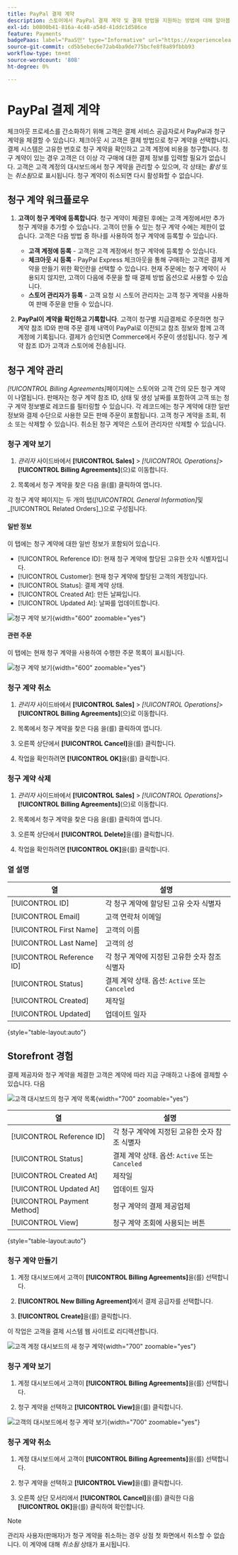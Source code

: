 ```yaml
---
title: PayPal 결제 계약
description: 스토어에서 PayPal 결제 계약 및 결제 방법을 지원하는 방법에 대해 알아봅니다.
exl-id: b0800b41-816a-4c48-a54d-41ddc1d586ce
feature: Payments
badgePaas: label="PaaS만" type="Informative" url="https://experienceleague.adobe.com/ko/docs/commerce/user-guides/product-solutions" tooltip="Adobe Commerce 온 클라우드 프로젝트(Adobe 관리 PaaS 인프라) 및 온프레미스 프로젝트에만 적용됩니다."
source-git-commit: cd5b5ebec6e72ab4ba9de775bcfe8f8a89fbbb93
workflow-type: tm+mt
source-wordcount: '808'
ht-degree: 0%

---
```


# PayPal 결제 계약

체크아웃 프로세스를 간소화하기 위해 고객은 결제 서비스 공급자로서 PayPal과 청구 계약을 체결할 수 있습니다. 체크아웃 시 고객은 결제 방법으로 청구 계약을 선택합니다. 결제 시스템은 고유한 번호로 청구 계약을 확인하고 고객 계정에 비용을 청구합니다. 청구 계약이 있는 경우 고객은 더 이상 각 구매에 대한 결제 정보를 입력할 필요가 없습니다. 고객은 고객 계정의 대시보드에서 청구 계약을 관리할 수 있으며, 각 상태는 _활성_ 또는 _취소됨_&#x200B;으로 표시됩니다. 청구 계약이 취소되면 다시 활성화할 수 없습니다.

## 청구 계약 워크플로우

1. **고객이 청구 계약에 등록합니다**. 청구 계약이 체결된 후에는 고객 계정에서만 추가 청구 계약을 추가할 수 있습니다. 고객이 만들 수 있는 청구 계약 수에는 제한이 없습니다. 고객은 다음 방법 중 하나를 사용하여 청구 계약에 등록할 수 있습니다.

   - **고객 계정에 등록** - 고객은 고객 계정에서 청구 계약에 등록할 수 있습니다.
   - **체크아웃 시 등록** - PayPal Express 체크아웃을 통해 구매하는 고객은 결제 계약을 만들기 위한 확인란을 선택할 수 있습니다. 현재 주문에는 청구 계약이 사용되지 않지만, 고객이 다음에 주문을 할 때 결제 방법 옵션으로 사용할 수 있습니다.
   - **스토어 관리자가 등록** - 고객 요청 시 스토어 관리자는 고객 청구 계약을 사용하여 판매 주문을 만들 수 있습니다.

1. **PayPal이 계약을 확인하고 기록합니다**. 고객이 청구별 지급결제로 주문하면 청구 계약 참조 ID와 판매 주문 결제 내역이 PayPal로 이전되고 참조 정보와 함께 고객 계정에 기록됩니다. 결제가 승인되면 Commerce에서 주문이 생성됩니다. 청구 계약 참조 ID가 고객과 스토어에 전송됩니다.

## 청구 계약 관리

_[!UICONTROL Billing Agreements]_&#x200B;페이지에는 스토어와 고객 간의 모든 청구 계약이 나열됩니다. 판매자는 청구 계약 참조 ID, 상태 및 생성 날짜를 포함하여 고객 또는 청구 계약 정보별로 레코드를 필터링할 수 있습니다. 각 레코드에는 청구 계약에 대한 일반 정보와 결제 수단으로 사용한 모든 판매 주문이 포함됩니다. 고객 청구 계약을 조회, 취소 또는 삭제할 수 있습니다. 취소된 청구 계약은 스토어 관리자만 삭제할 수 있습니다.

### 청구 계약 보기

1. _관리자_ 사이드바에서 **[!UICONTROL Sales]** > _[!UICONTROL Operations]_>**[!UICONTROL Billing Agreements]**(으)로 이동합니다.

1. 목록에서 청구 계약을 찾은 다음 을(를) 클릭하여 엽니다.

각 청구 계약 페이지는 두 개의 탭(_[!UICONTROL General Information]_&#x200B;및_[!UICONTROL Related Orders]_)으로 구성됩니다.

#### 일반 정보

이 탭에는 청구 계약에 대한 일반 정보가 포함되어 있습니다.

- [!UICONTROL Reference ID]: 현재 청구 계약에 할당된 고유한 숫자 식별자입니다.
- [!UICONTROL Customer]: 현재 청구 계약에 할당된 고객의 계정입니다.
- [!UICONTROL Status]: 결제 계약 상태.
- [!UICONTROL Created At]: 만든 날짜입니다.
- [!UICONTROL Updated At]: 날짜를 업데이트합니다.

![청구 계약 보기](./assets/billing-agreement-view.png){width="600" zoomable="yes"}

#### 관련 주문

이 탭에는 현재 청구 계약을 사용하여 수행한 주문 목록이 표시됩니다.

![청구 계약 보기](./assets/billing-agreement-related-orders.png){width="600" zoomable="yes"}

### 청구 계약 취소

1. _관리자_ 사이드바에서 **[!UICONTROL Sales]** > _[!UICONTROL Operations]_>**[!UICONTROL Billing Agreements]**(으)로 이동합니다.

1. 목록에서 청구 계약을 찾은 다음 을(를) 클릭하여 엽니다.

1. 오른쪽 상단에서 **[!UICONTROL Cancel]**&#x200B;을(를) 클릭합니다.

1. 작업을 확인하려면 **[!UICONTROL OK]**&#x200B;을(를) 클릭합니다.

### 청구 계약 삭제

1. _관리자_ 사이드바에서 **[!UICONTROL Sales]** > _[!UICONTROL Operations]_>**[!UICONTROL Billing Agreements]**(으)로 이동합니다.

1. 목록에서 청구 계약을 찾은 다음 을(를) 클릭하여 엽니다.

1. 오른쪽 상단에서 **[!UICONTROL Delete]**&#x200B;을(를) 클릭합니다.

1. 작업을 확인하려면 **[!UICONTROL OK]**&#x200B;을(를) 클릭합니다.

### 열 설명

| 열 | 설명 |
|--- |--- |
| [!UICONTROL ID] | 각 청구 계약에 할당된 고유 숫자 식별자 |
| [!UICONTROL Email] | 고객 연락처 이메일 |
| [!UICONTROL First Name] | 고객의 이름 |
| [!UICONTROL Last Name] | 고객의 성 |
| [!UICONTROL Reference ID] | 각 청구 계약에 지정된 고유한 숫자 참조 식별자 |
| [!UICONTROL Status] | 결제 계약 상태. 옵션: `Active` 또는 `Canceled` |
| [!UICONTROL Created] | 제작일 |
| [!UICONTROL Updated] | 업데이트 일자 |

{style="table-layout:auto"}

## Storefront 경험

결제 제공자와 청구 계약을 체결한 고객은 계약에 따라 지금 구매하고 나중에 결제할 수 있습니다. 다음

![고객 대시보드의 청구 계약 목록](./assets/billing-agreements-dashboard.png){width="700" zoomable="yes"}

| 열 | 설명 |
|--- |--- |
| [!UICONTROL Reference ID] | 각 청구 계약에 지정된 고유한 숫자 참조 식별자 |
| [!UICONTROL Status] | 결제 계약 상태. 옵션: `Active` 또는 `Canceled` |
| [!UICONTROL Created At] | 제작일 |
| [!UICONTROL Updated At] | 업데이트 일자 |
| [!UICONTROL Payment Method] | 청구 계약의 결제 제공업체 |
| [!UICONTROL View] | 청구 계약 조회에 사용되는 버튼 |

{style="table-layout:auto"}

### 청구 계약 만들기

1. 계정 대시보드에서 고객이 **[!UICONTROL Billing Agreements]**&#x200B;을(를) 선택합니다.

1. **[!UICONTROL New Billing Agreement]**&#x200B;에서 결제 공급자를 선택합니다.

1. **[!UICONTROL Create]**&#x200B;을(를) 클릭합니다.

이 작업은 고객을 결제 시스템 웹 사이트로 리디렉션합니다.

![고객 계정 대시보드의 새 청구 계약](./assets/create-billing-agreement-dashboard.png){width="700" zoomable="yes"}

### 청구 계약 보기

1. 계정 대시보드에서 고객이 **[!UICONTROL Billing Agreements]**&#x200B;을(를) 선택합니다.

1. 청구 계약을 선택하고 **[!UICONTROL View]**&#x200B;을(를) 클릭합니다.

![고객의 대시보드에서 청구 계약 보기](./assets/view-billing-agreement.png){width="700" zoomable="yes"}

### 청구 계약 취소

1. 계정 대시보드에서 고객이 **[!UICONTROL Billing Agreements]**&#x200B;을(를) 선택합니다.

1. 청구 계약을 선택하고 **[!UICONTROL View]**&#x200B;을(를) 클릭합니다.

1. 오른쪽 상단 모서리에서 **[!UICONTROL Cancel]**&#x200B;을(를) 클릭한 다음 **[!UICONTROL OK]**&#x200B;을(를) 클릭하여 확인합니다.

>[!NOTE]
>
>관리자 사용자(판매자)가 청구 계약을 취소하는 경우 상점 첫 화면에서 취소할 수 없습니다. 이 계약에 대해 _취소됨_ 상태가 표시됩니다.
